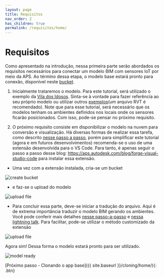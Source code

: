 ```yaml
---
layout: page
title: Requisitos
nav_order: 2
has_children: true
permalink: /requisites/home/
---
```


# Requisitos

Como apresentado na introdução, nessa primeira parte serão abordados os requisitos necessários para conectar um modelo BIM com sensores IoT por meio da APS.
Ao término dessa etapa, o modelo base estará pronto para conexão, disponível neste [bucket](https://aps.autodesk.com/en/docs/data/v2/developers_guide/basics/#object-storage-service-oss). 

1. Inicialmente trataremos o modelo. Para este tutorial, será utilizado o exemplo da [Vila dos Idosos](https://github.com/JoaoMartins-callmeJohn/iot-sample-tutorial/tree/main/assets/files). Sinta-se à vontade para fazer referência ao seu próprio modelo ou utilizar outros [exemplos](https://knowledge.autodesk.com/support/revit/getting-started/caas/CloudHelp/cloudhelp/2022/ENU/Revit-GetStarted/files/GUID-7B9C7A69-1083-406D-A01F-53D405C167F3-htm.html)(um arquivo RVT é recomendado). Note que para esse tutorial, será necessário que os modelos tenham os ambientes definidos nos locais onde os sensores ficarão posicionados. Com isso, pode-se pensar no próximo requisito.

2. O próximo requisito consiste em disponibilizar o modelo na nuvem para conversão e visualização. Há diversas formas de realizar essa tarefa, como descrito [nesse passo a passo](https://aps.autodesk.com/en/docs/data/v2/tutorials/app-managed-bucket/), porém para simplificar este tutorial (agora e em futuros desenvolvimentos) recomenda-se o uso de uma extensão desenvolvida para o VS Code. Para tanto, é apenas seguir o passo a passo desse blog: https://aps.autodesk.com/blog/forge-visual-studio-code para instalar essa extensão.

- Uma vez com a extensão instalada, cria-se um bucket

![create bucket](../../assets/images/create_bucket.gif)

- e faz-se o upload do modelo

![upload file](../../assets/images/upload_file.gif)

- Para concluir essa parte, deve-se iniciar a tradução do arquivo. Aqui é de extrema importância traduzir o modelo BIM gerando os ambientes. Você pode conferir mais detalhes [nesse passo-a-passo](https://aps.autodesk.com/en/docs/model-derivative/v2/tutorials/prep-roominfo4viewer/) e [nessa lightning talk](https://youtu.be/GgW9gBCRrWg?t=232). Para facilitar, pode-se utilizar o método customizado da extensão

![upload file](../../assets/images/start_translation.gif)

Agora sim! Dessa forma o modelo estará pronto para ser utilizado.

![model ready](../../assets/images/model_ready.gif)

[Próximo passo - Clonando o app base]({{ site.baseurl }}/cloning/home/){: .btn}
